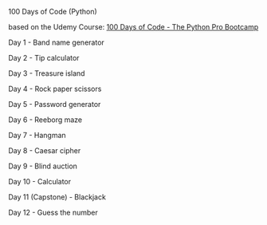 100 Days of Code (Python) 

based on the Udemy Course: [100 Days of Code - The Python Pro Bootcamp](https://www.udemy.com/course/100-days-of-code/)



Day 1 - Band name generator

Day 2 - Tip calculator

Day 3 - Treasure island

Day 4 - Rock paper scissors

Day 5 - Password generator

Day 6 - Reeborg maze

Day 7 - Hangman

Day 8 - Caesar cipher

Day 9 - Blind auction

Day 10 - Calculator

Day 11 (Capstone) - Blackjack

Day 12 - Guess the number